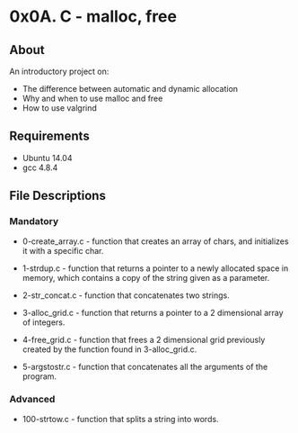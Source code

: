 # 0x0A. C - malloc, free
## About
An introductory project on:

* The difference between automatic and dynamic allocation
* Why and when to use malloc and free
* How to use valgrind
## Requirements
* Ubuntu 14.04
* gcc 4.8.4
## File Descriptions
### Mandatory
* 0-create_array.c - function that creates an array of chars, and initializes it with a specific char.

* 1-strdup.c - function that returns a pointer to a newly allocated space in memory, which contains a copy of the string given as a parameter.

* 2-str_concat.c - function that concatenates two strings.

* 3-alloc_grid.c - function that returns a pointer to a 2 dimensional array of integers.

* 4-free_grid.c - function that frees a 2 dimensional grid previously created by the function found in 3-alloc_grid.c.

* 5-argstostr.c - function that concatenates all the arguments of the program.

### Advanced
* 100-strtow.c - function that splits a string into words.
